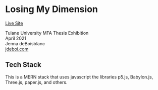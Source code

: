 # Losing My Dimension

[Live Site](https://losing-my-dimension.herokuapp.com/)

Tulane University MFA Thesis Exhibition  
April 2021  
Jenna deBoisblanc  
[jdeboi.com](https://jdeboi.com)  
  
  
## Tech Stack
This is a MERN stack that uses javascript the libraries p5.js, Babylon.js, Three.js, paper.js, and others.
